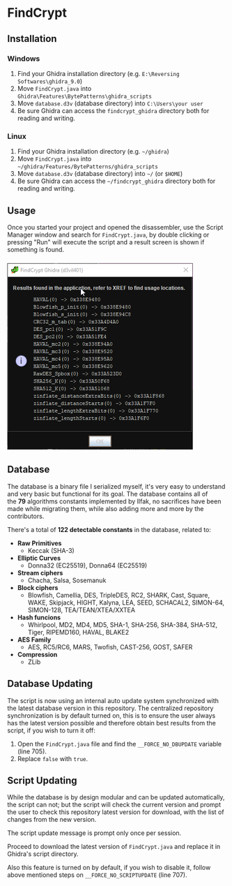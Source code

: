 # FindCrypt

## Installation

### Windows

1. Find your Ghidra installation directory (e.g. `E:\Reversing Softwares\ghidra_9.0`)
2. Move `FindCrypt.java` into `Ghidra\Features\BytePatterns\ghidra_scripts`
3. Move `database.d3v` (database directory) into `C:\Users\your user`
4. Be sure Ghidra can access the `findcrypt_ghidra` directory both for reading and writing.

### Linux

1. Find your Ghidra installation directory (e.g. `~/ghidra`)
2. Move `FindCrypt.java` into `~/ghidra/Features/BytePatterns/ghidra_scripts`
3. Move `database.d3v` (database directory) into `~/` (or `$HOME`)
4. Be sure Ghidra can access the `~/findcrypt_ghidra` directory both for reading and writing.

## Usage

Once you started your project and opened the disassembler, use the Script Manager window and search for `FindCrypt.java`, by double clicking or pressing "Run" will execute the script and a result screen is shown if something is found.

### ![FindCrypt](./img/resDemo.png)

## Database

The database is a binary file I serialized myself, it's very easy to understand and very basic but functional for its goal. The database contains all of the **79** algorithms constants implemented by Ilfak, no sacrifices have been made while migrating them, while also adding more and more by the contributors.

There's a total of **122 detectable constants** in the database, related to:

- **Raw Primitives**
  - Keccak (SHA-3)
- **Elliptic Curves**
  - Donna32 (EC25519), Donna64 (EC25519)
- **Stream ciphers**
  - Chacha, Salsa, Sosemanuk
- **Block ciphers**
  - Blowfish, Camellia, DES, TripleDES, RC2, SHARK, Cast, Square, WAKE, Skipjack, HIGHT, Kalyna, LEA, SEED, SCHACAL2, SIMON-64, SIMON-128, TEA/TEAN/XTEA/XXTEA
- **Hash funcions**
  - Whirlpool, MD2, MD4, MD5, SHA-1, SHA-256, SHA-384, SHA-512, Tiger, RIPEMD160, HAVAL, BLAKE2
- **AES Family**
  - AES, RC5/RC6, MARS, Twofish, CAST-256, GOST, SAFER
- **Compression**
  - ZLib

## Database Updating

The script is now using an internal auto update system synchronized with the latest database version in this repository. The centralized repository synchronization is by default turned on, this is to ensure the user always has the latest version possible and therefore obtain best results from the script, if you wish to turn it off:

1. Open the `FindCrypt.java` file and find the `__FORCE_NO_DBUPDATE` variable (line 705).
2. Replace `false` with `true`.

## Script Updating

While the database is by design modular and can be updated automatically, the script can not; but the script will check the current version and prompt the user to check this repository latest version for download, with the list of changes from the new version.

The script update message is prompt only once per session.

Proceed to download the latest version of `FindCrypt.java` and replace it in Ghidra's script directory.

Also this feature is turned on by default, if you wish to disable it, follow above mentioned steps on `__FORCE_NO_SCRIPTUPDATE` (line 707).
